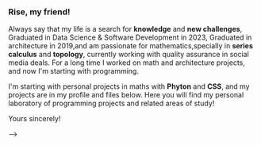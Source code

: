 ### Rise, my friend!

Always say that my life is a search for <strong>knowledge</strong> and <strong>new challenges</strong>, Graduated in Data Science & Software Development in 2023, Graduated in architecture in 2019,and am passionate for mathematics,specially in <strong>series calculus</strong> and <strong>topology</strong>, currently working with quality assurance in social media deals. For a long time I worked on math and architecture projects, and now I'm starting with programming.

I'm starting with personal projects in maths with <strong> Phyton</strong> and <strong> CSS</strong>, and my projects are in my profile and files below. Here you will find my personal laboratory of programming projects and related areas of study!

Yours sincerely!

-->
